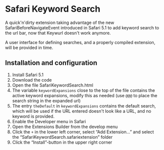 Safari Keyword Search
=====================

A quick'n'dirty extension taking advantage of the new SafariBeforeNavigateEvent introduced in Safari 5.1 to add keyword search to the url bar, now that Keywurl doesn't work anymore.

A user interface for defining searches, and a properly compiled extension, will be provided in time.

Installation and configuration
------------------------------

1. Install Safari 5.1
2. Download the code
3. Open the file SafariKeywordSearch.html
4. The variable `keywordExpansions` close to the top of the file contains the active keyword expansions, modify this as needed (use `@@@` to place the search string in the expanded url)
5. The entry `theDefault` in `keywordExpansions` contains the default search, which will be used if the URL entered doesn't look like a URL, and no keyword is provided.
6. Enable the Developer menu in Safari
7. Open the Extensions Builder from the develop menu
8. Click the `+` in the lower left corner, select “Add Extension...” and select the “SafariKeywordSearch.safariextension” folder
9. Click the “Install”-button in the upper right corner